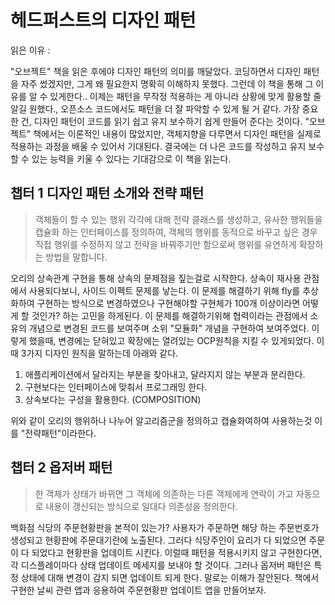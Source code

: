 # 헤드퍼스트의 디자인 패턴


읽은 이유 : 

"오브젝트" 책을 읽은 후에야 디자인 패턴의 의미를 깨달았다. 코딩하면서 디자인 패턴을 자주 썼겠지만, 그게 왜 필요한지 명확히 이해하지 못했다. 
그런데 이 책을 통해 그 이유를 알 수 있게한다.. 이제는 패턴을 무작정 적용하는 게 아니라 상황에 맞게 활용할 줄 알길 원했다., 오픈소스 코드에서도 패턴을 더 잘 파악할 수 있게 될 거 같다.
가장 중요한 건, 디자인 패턴이 코드를 읽기 쉽고 유지 보수하기 쉽게 만들어 준다는 것이다. "오브젝트" 책에서는 이론적인 내용이 많았지만, 객체지향을 다루면서 디자인 패턴을 실제로 적용하는 과정을 배울 수 있어서 기대된다.
결국에는 더 나은 코드를 작성하고 유지 보수할 수 있는 능력을 키울 수 있다는 기대감으로 이 책을 읽는다.


챕터 1 디자인 패턴 소개와 전략 패턴
-
>  객체들이 할 수 있는 행위 각각에 대해 전략 클래스를 생성하고, 유사한 행위들을 캡슐화 하는 인터페이스를 정의하여,
객체의 행위를 동적으로 바꾸고 싶은 경우 직접 행위를 수정하지 않고 전략을 바꿔주기만 함으로써 행위를 유연하게 확장하는 방법을 말합니다.

오리의 상속관계 구현을 통해 상속의 문제점을 짚는걸로 시작한다.
상속이 재사용 관점에서 사용되다보니, 사이드 이펙트 문제를 낳는다. 이 문제를 해결하기 위해 fly를 추상화하여 구현하는 방식으로 변경하였으나
구현해야할 구현체가 100개 이상이라면 어떻게 할 것인가? 하는 고민을 하게된다. 이 문제를 해결하기위해 협력이라는 관점에서 소유의 개념으로 변경된 코드를 보여주며
소위 "모듈화" 개념을 구현하여 보여주었다. 이렇게 했을때, 변경에는 닫혀있고 확장에는 열려있는 OCP원칙을 지킬 수 있게되었다.
이때 3가지 디자인 원칙을 말하는데 아래와 같다.
1. 애플리케이션에서 달라지는 부분을 찾아내고, 달라지지 않는 부분과 분리한다.
2. 구현보다는 인터페이스에 맞춰서 프로그래밍 한다.
3. 상속보다는 구성을 활용한다. (COMPOSITION)

위와 같이 오리의 행위하나 나누어 알고리즘군을 정의하고 캡슐화여하여 사용하는것 이를 "전략패턴"이라한다.

챕터 2 옵저버 패턴
-
> 한 객체가 상태가 바뀌면 그 객체에 의존하는 다른 객체에게 연락이 가고 자동으로 내용이 갱신되는 방식으로 일대다 의존성을 정의한다.

백화점 식당의 주문현황판을 본적이 있는가? 사용자가 주문하면 해당 하는 주문번호가 생성되고 현황판에 주문대기란에 노출된다.
그러다 식당주인이 요리가 다 되었으면 주문이 다 되었다고 현황판을 업데이트 시킨다. 
이럴때 패턴을 적용시키지 않고 구현한다면, 각 디스플레이마다 상태 업데이트 메세지를 보내야 할 것이다.
그러나 옵저버 패턴은 특정 상태에 대해 변경이 감지 되면 업데이트 되게 한다. 말로는 이해가 잘안된다. 
책에서 구현한 날씨 관련 앱과 응용하여 주문현황판 업데이트 앱을 만들어보자.


